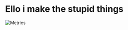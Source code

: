 # Ello i make the stupid things

![Metrics](https://metrics.lecoq.io/0Amari?template=classic&base.community=0&languages=1&projects=1&pagespeed=1&repositories=1&repositories=100&repositories.batch=100&repositories.forks=false&repositories.affiliations=owner&languages.limit=8&languages.threshold=0%25&languages.colors=github&languages.sections=most-used&languages.indepth=false&languages.analysis.timeout=15&languages.categories=markup%2C%20programming&languages.recent.categories=markup%2C%20programming&languages.recent.load=300&languages.recent.days=14&projects.limit=4&projects.descriptions=true&pagespeed.url=https%3A%2F%2F0amari.github.io%2Fs%2F&pagespeed.detailed=true&pagespeed.screenshot=false&config.timezone=Europe%2FBucharest)


